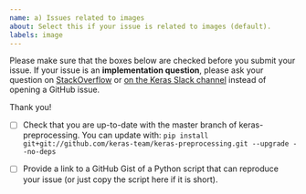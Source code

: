 ```yaml
---
name: a) Issues related to images
about: Select this if your issue is related to images (default).
labels: image
---
```


Please make sure that the boxes below are checked before you submit your issue.
If your issue is an **implementation question**, please ask your question on [StackOverflow](http://stackoverflow.com/questions/tagged/keras) or [on the Keras Slack channel](https://keras-slack-autojoin.herokuapp.com/) instead of opening a GitHub issue.

Thank you!

- [ ] Check that you are up-to-date with the master branch of keras-preprocessing. You can update with:
`pip install git+git://github.com/keras-team/keras-preprocessing.git --upgrade --no-deps`

- [ ] Provide a link to a GitHub Gist of a Python script that can reproduce your issue (or just copy the script here if it is short).


